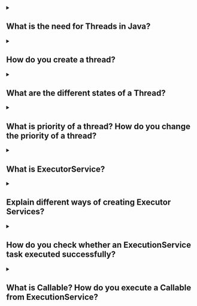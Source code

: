 <details><summary>

## What is the need for Threads in Java?
</summary>
In Java, threads are used to achieve concurrent execution of tasks within a program. A thread is a lightweight unit of execution that can run concurrently with other threads, allowing multiple tasks to be performed simultaneously.

There are several reasons why threads are used in Java:

**1. Responsiveness:** Threads enable responsiveness in programs by allowing tasks to run concurrently. For example, if you have a graphical user interface (GUI) application, you can use threads to perform time-consuming operations in the background without freezing the user interface. This ensures that the application remains responsive to user interactions.

**2. Parallelism:** Threads can be used to achieve parallelism, where multiple tasks are executed simultaneously on different processor cores. This can lead to improved performance and efficiency in certain scenarios. For instance, in a multi-core system, you can divide a large computational task into smaller sub-tasks and execute them concurrently on different threads, effectively utilizing the available processing power.

**3. Asynchronous Operations:** Threads are useful for performing asynchronous operations. For example, if you need to fetch data from a remote server, you can create a thread to handle the network communication while the main thread continues to execute other tasks. This allows your program to continue functioning without waiting for the network operation to complete.

Here's a simple example to illustrate the use of threads in Java:

        public class ThreadExample {
            public static void main(String[] args) {
                Thread thread1 = new Thread(new Task("Task 1"));
                Thread thread2 = new Thread(new Task("Task 2"));
                
                thread1.start(); // Start executing Task 1 in a separate thread
                thread2.start(); // Start executing Task 2 in a separate thread
                
                // Perform other tasks in the main thread
                System.out.println("Main thread is performing other tasks...");
            }
        }

        class Task implements Runnable {
            private String name;
            
            public Task(String name) {
                this.name = name;
            }
            
            public void run() {
                System.out.println("Executing " + name);
                
                // Simulate some work
                try {
                    Thread.sleep(2000); // Sleep for 2 seconds
                } catch (InterruptedException e) {
                    e.printStackTrace();
                }
                
                System.out.println(name + " completed");
            }
        }

In this example, two instances of the Task class are created, representing two different tasks. Each task is executed in a separate thread using the Thread class. The run() method of the Task class contains the code that will be executed in each thread. The Thread.sleep() method is used to simulate some work being done. While the tasks are being executed in separate threads, the main thread continues to perform other tasks concurrently.
</details>
<details><summary>

## How do you create a thread?
</summary>
In Java, you can create a thread by following one of the two approaches: extending the Thread class or implementing the Runnable interface. Here's how you can create a thread using both approaches:

1. Extending the Thread class:

        public class MyThread extends Thread {
            public void run() {
                // Code to be executed in the thread
            }
        }

To start the thread, you create an instance of your MyThread class and call the start() method:

        MyThread thread = new MyThread();
        thread.start();

The run() method contains the code that will be executed in the thread. You can override this method to define the behavior of your thread.

2. Implementing the Runnable interface:

        public class MyRunnable implements Runnable {
            public void run() {
                // Code to be executed in the thread
            }
        }

To start the thread, you create an instance of your MyRunnable class and pass it to the Thread constructor. Then, you call the start() method on the Thread object:

        MyRunnable runnable = new MyRunnable();
        Thread thread = new Thread(runnable);
        thread.start();

The run() method in the Runnable implementation contains the code that will be executed in the thread.

Both approaches allow you to define the behavior of the thread in the run() method. When the start() method is called, a new thread is created, and the run() method is executed concurrently in that thread. It's important to note that you should not call the run() method directly; instead, use the start() method, which handles the thread creation and execution for you.

By creating threads, you can achieve concurrent execution of tasks, enabling responsiveness, parallelism, and asynchronous operations in your Java programs.
</details>
<details><summary>

## What are the different states of a Thread?
</summary>
In Java, a thread can be in one of several states throughout its lifecycle. The different states of a thread are as follows:

1. New: When a thread is created but not yet started, it is in the "New" state. In this state, the thread has been instantiated, but the start() method has not been called yet.

2. Runnable: When the start() method is called on a thread, it transitions to the "Runnable" state. In this state, the thread is eligible to be scheduled for execution by the thread scheduler. However, it does not necessarily mean that the thread is currently running. It is simply ready to run and waiting for its turn on the CPU.

3. Running: When the thread scheduler selects a thread from the "Runnable" state and starts executing its run() method, the thread enters the "Running" state. In this state, the thread is actively executing its code.

4. Blocked/Waiting: A thread can transition to the "Blocked" or "Waiting" state under certain conditions. For example, if a thread is waiting for a lock to be released by another thread, it enters the "Blocked" state. If a thread is waiting for a certain condition to be met, such as the availability of a resource, it enters the "Waiting" state. In both cases, the thread is not actively executing its code and is waiting for some event to occur.

5. Timed Waiting: Similar to the "Waiting" state, a thread can enter the "Timed Waiting" state when it is waiting for a certain condition, but with a specified timeout. The thread will remain in this state until the condition is met or the timeout expires.

6. Terminated: A thread enters the "Terminated" state when its run() method completes or when an unhandled exception occurs within the thread. In this state, the thread has finished its execution and cannot be restarted.

It's important to note that the exact state transitions and behavior of threads can be influenced by factors such as thread scheduling, synchronization, and blocking operations. The Java Thread API provides methods and mechanisms to control and manage thread states effectively.
</details>
<details><summary>

## What is priority of a thread? How do you change the priority of a thread?
</summary>
In Java, the priority of a thread is an integer value that determines the relative importance or scheduling preference of the thread. Thread priorities range from 1 (lowest) to 10 (highest), where the default priority is 5. The thread scheduler uses the thread's priority to decide which thread should be executed when multiple threads are in the "Runnable" state.

You can change the priority of a thread using the setPriority() method provided by the Thread class. Here's an example that demonstrates how to change the priority of a thread:

          public class PriorityExample {
              public static void main(String[] args) {
                  Thread thread1 = new Thread(new Task(), "Thread 1");
                  Thread thread2 = new Thread(new Task(), "Thread 2");
                  
                  thread1.setPriority(Thread.MAX_PRIORITY); // Set Thread 1 priority to maximum
                  thread2.setPriority(Thread.MIN_PRIORITY); // Set Thread 2 priority to minimum
                  
                  thread1.start();
                  thread2.start();
              }
          }

          class Task implements Runnable {
              public void run() {
                  System.out.println("Executing task in " + Thread.currentThread().getName());
              }
          }

In this example, two instances of the Task class are created, representing two different tasks to be executed in separate threads. The setPriority() method is used to set the priority of each thread.

The Thread.MAX_PRIORITY and Thread.MIN_PRIORITY constants represent the maximum and minimum thread priorities, respectively. You can also use values between 1 and 10 to set a specific priority.

When the threads are started using the start() method, the thread scheduler will take the thread priorities into account when deciding which thread to execute. However, it's important to note that thread priorities are platform-dependent and might not have a significant impact on thread scheduling on all systems.

It's generally recommended to use thread priorities judiciously and rely on other synchronization mechanisms, such as locks or semaphores, to ensure correct and reliable thread coordination. Thread priorities are typically used as hints to the scheduler, but the final decision is ultimately determined by the underlying platform and JVM implementation.
</details>
<details><summary>

## What is ExecutorService?
</summary>
ExecutorService is an interface in Java that provides a way to manage and control the execution of tasks in a multithreaded environment. It is part of the Java Concurrency framework and is used to create and manage a pool of threads, allowing you to submit tasks for execution and retrieve the results when they are completed.

The ExecutorService interface extends the Executor interface and adds additional methods to manage the execution of tasks. It provides a high-level API for working with threads, abstracting away the complexities of thread creation, management, and synchronization.

Here's an example that demonstrates the usage of ExecutorService:

            import java.util.concurrent.ExecutorService;
            import java.util.concurrent.Executors;

            public class ExecutorServiceExample {
                public static void main(String[] args) {
                    // Create an ExecutorService with a fixed thread pool of size 5
                    ExecutorService executorService = Executors.newFixedThreadPool(5);

                    // Submit tasks for execution
                    for (int i = 0; i < 10; i++) {
                        int taskId = i;
                        executorService.submit(() -> {
                            System.out.println("Task " + taskId + " is being executed by thread: " + Thread.currentThread().getName());
                        });
                    }

                    // Shutdown the ExecutorService to reject any new tasks and wait for the previously submitted tasks to complete
                    executorService.shutdown();
                }
            }

In this example, we create an ExecutorService using the Executors.newFixedThreadPool() method, which creates a thread pool with a fixed number of threads (in this case, 5). We then submit 10 tasks for execution using the submit() method of the ExecutorService. Each task is a lambda expression that prints a message indicating the task ID and the name of the thread executing it.

Finally, we call the shutdown() method on the ExecutorService to initiate a graceful shutdown. This will cause the ExecutorService to reject any new tasks and wait for the previously submitted tasks to complete before terminating the threads in the pool.

By using ExecutorService, you can efficiently manage the execution of tasks in a concurrent environment, allowing for better utilization of system resources and improved performance.
</details>
<details><summary>

## Explain different ways of creating Executor Services?
</summary>
There are several ways to create an ExecutorService in Java, depending on your specific requirements. Here are some commonly used methods:

- **Executors.newFixedThreadPool(int nThreads):** This method creates an ExecutorService with a fixed-size thread pool, where nThreads specifies the number of threads in the pool. All submitted tasks will be executed concurrently by the available threads.

            ExecutorService executorService = Executors.newFixedThreadPool(5);

- **Executors.newCachedThreadPool():** This method creates an ExecutorService with a dynamically adjusting thread pool. Threads will be created as needed and reused if available. If a thread is idle for a certain period, it will be terminated and removed from the pool.

            ExecutorService executorService = Executors.newCachedThreadPool();

- **Executors.newSingleThreadExecutor():** This method creates an ExecutorService with a single thread. It ensures that all submitted tasks are executed sequentially, one after the other, in the order they were submitted.

            ExecutorService executorService = Executors.newSingleThreadExecutor();

- **Executors.newScheduledThreadPool(int corePoolSize):** This method creates an ExecutorService that can schedule tasks to run after a specified delay or at fixed intervals. The corePoolSize parameter determines the number of threads in the pool.

            ExecutorService executorService = Executors.newScheduledThreadPool(3);

- **ThreadPoolExecutor class:** Apart from the factory methods provided by the Executors class, you can also create an ExecutorService using the ThreadPoolExecutor class, which offers more customization options. You can specify the core pool size, maximum pool size, keep-alive time, work queue type, and other parameters.

            ExecutorService executorService = new ThreadPoolExecutor(
                3, // core pool size
                5, // maximum pool size
                60, TimeUnit.SECONDS, // keep-alive time for idle threads
                new ArrayBlockingQueue<>(10) // work queue type and size
            );

Using the ThreadPoolExecutor class gives you fine-grained control over the thread pool configuration, allowing you to tailor it to your specific needs.

These are the commonly used ways to create an ExecutorService in Java. The choice of which method to use depends on factors such as the desired thread pool behavior, concurrency requirements, and scheduling needs of your application.
</details>
<details><summary>

## How do you check whether an ExecutionService task executed successfully?
</summary>
To check whether an ExecutorService task executed successfully, you can use the Future interface that is returned when submitting a task for execution. The Future interface provides methods to check the status and retrieve the result of a task.

Here's an example that demonstrates how to use Future to check the execution status of a task:

            import java.util.concurrent.ExecutorService;
            import java.util.concurrent.Executors;
            import java.util.concurrent.Future;

            public class ExecutorServiceExample {
                public static void main(String[] args) {
                    ExecutorService executorService = Executors.newFixedThreadPool(5);

                    // Submit a task for execution
                    Future<String> future = executorService.submit(() -> {
                        // Simulating a task that takes some time to complete
                        Thread.sleep(2000);
                        return "Task completed successfully";
                    });

                    // Check if the task has completed
                    if (future.isDone()) {
                        try {
                            // Retrieve the result of the task
                            String result = future.get();
                            System.out.println("Task result: " + result);
                        } catch (Exception e) {
                            System.err.println("An error occurred while retrieving the task result: " + e.getMessage());
                        }
                    } else {
                        System.out.println("Task is still running");
                    }

                    // Shutdown the ExecutorService
                    executorService.shutdown();
                }
            }

In this example, we submit a task to the ExecutorService using the submit() method, which returns a Future object representing the task's execution. We can then use the isDone() method of the Future to check if the task has completed.

If isDone() returns true, we can retrieve the result of the task using the get() method. It blocks until the task completes and returns the result. If an exception occurred during the task execution, it will be thrown when calling get(), so it's important to handle potential exceptions.

If isDone() returns false, it means the task is still running, and we can take appropriate action based on this information.

Note that calling get() without checking isDone() will block the execution until the task completes, which may not be desirable in all situations. By checking the execution status with isDone(), you can decide whether to wait for the result or continue with other operations.

Remember to properly handle exceptions and make sure to shut down the ExecutorService when you're done using it to release system resources.
</details>
<details><summary>

## What is Callable? How do you execute a Callable from ExecutionService?
</summary>
Callable is a functional interface in Java that represents a task that can be executed by a thread and returns a result. It is similar to the Runnable interface, but Callable tasks can return a result and throw checked exceptions.

The Callable interface has a single method call() that you need to implement. This method contains the task's logic and returns a result of a specified type.

To execute a Callable from an ExecutorService, you can use the submit() method, which accepts a Callable instance and returns a Future object representing the task's execution.

Here's an example that demonstrates how to create a Callable and execute it using an ExecutorService:

            import java.util.concurrent.Callable;
            import java.util.concurrent.ExecutorService;
            import java.util.concurrent.Executors;
            import java.util.concurrent.Future;

            public class CallableExample {
                public static void main(String[] args) {
                    ExecutorService executorService = Executors.newFixedThreadPool(5);

                    // Create a Callable task
                    Callable<Integer> task = () -> {
                        // Simulating some computation
                        Thread.sleep(2000);
                        return 42;
                    };

                    // Submit the task for execution
                    Future<Integer> future = executorService.submit(task);

                    // Do other tasks or operations while the Callable is executing

                    try {
                        // Retrieve the result of the Callable task
                        Integer result = future.get();
                        System.out.println("Task result: " + result);
                    } catch (Exception e) {
                        System.err.println("An error occurred while retrieving the task result: " + e.getMessage());
                    }

                    // Shutdown the ExecutorService
                    executorService.shutdown();
                }
            }
            
In this example, we create a Callable task using a lambda expression. The Callable returns an Integer result after a simulated computation. We then submit the Callable task to the ExecutorService using the submit() method, which returns a Future object.

While the Callable task is executing, you can perform other tasks or operations. Later, when you need the result of the Callable task, you can call the get() method on the Future object. The get() method blocks until the task completes and returns the result. If an exception occurred during the task execution, it will be thrown when calling get(), so it's important to handle potential exceptions.

By using Callable and Future together with an ExecutorService, you can execute tasks that return results and retrieve those results at a later point in time, providing more flexibility and control over concurrent operations.
</details>